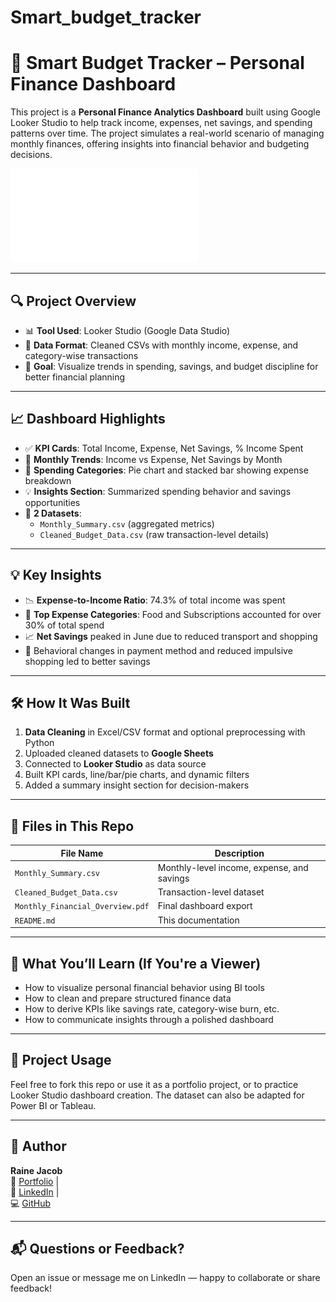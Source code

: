 # Smart_budget_tracker

# 💸 Smart Budget Tracker – Personal Finance Dashboard

This project is a **Personal Finance Analytics Dashboard** built using Google Looker Studio to help track income, expenses, net savings, and spending patterns over time. The project simulates a real-world scenario of managing monthly finances, offering insights into financial behavior and budgeting decisions.

![Dashboard Preview](Monthly_Financial_Overview.pdf)

---

## 🔍 Project Overview

- 📊 **Tool Used**: Looker Studio (Google Data Studio)
- 📁 **Data Format**: Cleaned CSVs with monthly income, expense, and category-wise transactions
- 🎯 **Goal**: Visualize trends in spending, savings, and budget discipline for better financial planning

---

## 📈 Dashboard Highlights

- ✅ **KPI Cards**: Total Income, Expense, Net Savings, % Income Spent  
- 📅 **Monthly Trends**: Income vs Expense, Net Savings by Month  
- 🧾 **Spending Categories**: Pie chart and stacked bar showing expense breakdown  
- 💡 **Insights Section**: Summarized spending behavior and savings opportunities  
- 📁 **2 Datasets**: 
  - `Monthly_Summary.csv` (aggregated metrics)
  - `Cleaned_Budget_Data.csv` (raw transaction-level details)

---

## 💡 Key Insights

- 📉 **Expense-to-Income Ratio**: 74.3% of total income was spent
- 🍕 **Top Expense Categories**: Food and Subscriptions accounted for over 30% of total spend
- 📈 **Net Savings** peaked in June due to reduced transport and shopping
- 🔄 Behavioral changes in payment method and reduced impulsive shopping led to better savings

---

## 🛠️ How It Was Built

1. **Data Cleaning** in Excel/CSV format and optional preprocessing with Python
2. Uploaded cleaned datasets to **Google Sheets**
3. Connected to **Looker Studio** as data source
4. Built KPI cards, line/bar/pie charts, and dynamic filters
5. Added a summary insight section for decision-makers

---

## 📂 Files in This Repo

| File Name | Description |
|-----------|-------------|
| `Monthly_Summary.csv` | Monthly-level income, expense, and savings |
| `Cleaned_Budget_Data.csv` | Transaction-level dataset |
| `Monthly_Financial_Overview.pdf` | Final dashboard export |
| `README.md` | This documentation |

---

## 🧠 What You’ll Learn (If You're a Viewer)

- How to visualize personal financial behavior using BI tools
- How to clean and prepare structured finance data
- How to derive KPIs like savings rate, category-wise burn, etc.
- How to communicate insights through a polished dashboard

---

## 📌 Project Usage

Feel free to fork this repo or use it as a portfolio project, or to practice Looker Studio dashboard creation. The dataset can also be adapted for Power BI or Tableau.

---

## 🚀 Author

**Raine Jacob**  
📂 [Portfolio](https://raine-jacob.vercel.app/) |  
🔗 [LinkedIn](https://www.linkedin.com/in/rainejacob/) |  
💻 [GitHub](https://github.com/RaineJacob)

---

## 📬 Questions or Feedback?

Open an issue or message me on LinkedIn — happy to collaborate or share feedback!

